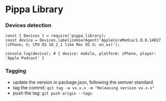 # Pippa Library

### Devices detection

```
const { Devices } = require('pippa_library);
const device = Devices.labelizeUserAgent('AppleCoreMedia/1.0.0.14D27 (iPhone; U; CPU OS 10_2_1 like Mac OS X; en_us)');

console.log(device); # { device: mobile, platform: iPhone, player: 'Apple Podcast' }
```

### Tagging

- update the version in package.json, following the semver standard
- tag the commit: `git tag -a vx.x.x -m "Releasing version vx.x.x"`
- push the tag: `git push origin --tags`